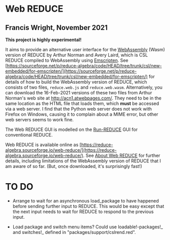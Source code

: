 # Web REDUCE

## Francis Wright, November 2021

**This project is highly experimental!**

It aims to provide an alternative user interface for the [WebAssembly](https://webassembly.org/) (Wasm) version of REDUCE by Arthur Norman and Avery Laird, which is CSL REDUCE compiled to WebAssembly using [Emscripten](https://emscripten.org/). See [https://sourceforge.net/p/reduce-algebra/code/HEAD/tree/trunk/csl/new-embedded/for-emscripten/](https://sourceforge.net/p/reduce-algebra/code/HEAD/tree/trunk/csl/new-embedded/for-emscripten/) for details of how to build the WebAssembly version of REDUCE, which consists of two files, `reduce.web.js` and `reduce.web.wasm`. Alternatively, you can download the 16-Feb-2021 versions of these two files from Arthur Norman's web site at http://acn1.atwebpages.com/. They need to be in the same location as the HTML file that loads them, which **must** be accessed via a web server. I find that the Python web server does not work with Firefox on Windows, causing it to complain about a MIME error, but other web servers seems to work fine.

The Web REDUCE GUI is modelled on the [Run-REDUCE](https://fjwright.github.io/Run-REDUCE/) GUI for conventional REDUCE.

Web REDUCE is available online as [https://reduce-algebra.sourceforge.io/web-reduce/](https://reduce-algebra.sourceforge.io/web-reduce/). See [About Web REDUCE](https://reduce-algebra.sourceforge.io/web-reduce/about.html) for further details, including limitations of the WebAssembly version of REDUCE that I am aware of so far. (But, once downloaded, it's surprisingly fast!)

# TO DO

- Arrange to wait for an asynchronous load_package to have happened before sending further input to REDUCE. This would be easy except that the next input needs to wait for REDUCE to respond to the previous input.

- Load package and switch menu items? Could use loadable!-packages!_ and switches!_ defined in "packages/support/cslrend.red".
